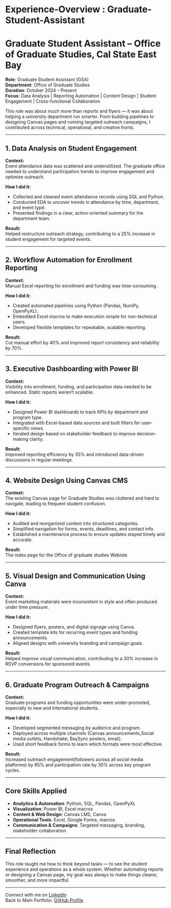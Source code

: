 # Experience-Overview : Graduate-Student-Assistant

# Graduate Student Assistant – Office of Graduate Studies, Cal State East Bay

**Role**: Graduate Student Assistant (GSA)  
**Department**: Office of Graduate Studies  
**Duration**: October 2024 – Present  
**Focus**: Data Analysis | Reporting Automation | Content Design | Student Engagement | Cross-functional Collaboration

This role was about much more than reports and flyers — it was about helping a university department run smarter. From building pipelines to designing Canvas pages and running targeted outreach campaigns, I contributed across technical, operational, and creative fronts.

---

## 1. Data Analysis on Student Engagement

**Context:**  
Event attendance data was scattered and underutilized. The graduate office needed to understand participation trends to improve engagement and optimize outreach.

**How I did it:**
- Collected and cleaned event attendance records using SQL and Python.
- Conducted EDA to uncover trends in attendance by time, department, and event type.
- Presented findings in a clear, action-oriented summary for the department team.

**Result:**  
Helped restructure outreach strategy, contributing to a 25% increase in student engagement for targeted events.

---

## 2. Workflow Automation for Enrollment Reporting

**Context:**  
Manual Excel reporting for enrollment and funding was time-consuming .

**How I did it:**
- Created automated pipelines using Python (Pandas, NumPy, OpenPyXL).
- Embedded Excel macros to make execution simple for non-technical users.
- Developed flexible templates for repeatable, scalable reporting.

**Result:**  
Cut manual effort by 40% and improved report consistency and reliability by 70%.

---

## 3. Executive Dashboarding with Power BI

**Context:**  
Visibility into enrollment, funding, and participation data needed to be enhanced. Static reports weren’t scalable.

**How I did it:**
- Designed Power BI dashboards to track KPIs by department and program type.
- Integrated with Excel-based data sources and built filters for user-specific views.
- Iterated design based on stakeholder feedback to improve decision-making clarity.

**Result:**  
Improved reporting efficiency by 35% and introduced data-driven discussions in regular meetings.

---

## 4. Website Design Using Canvas CMS

**Context:**  
The existing Canvas page for Graduate Studies was cluttered and hard to navigate, leading to frequent student confusion.

**How I did it:**
- Audited and reorganized content into structured categories.
- Simplified navigation for forms, events, deadlines, and contact info.
- Established a maintenance process to ensure updates stayed timely and accurate.

**Result:**  
The index page for the Office of graduate studies Webiste 

---

## 5. Visual Design and Communication Using Canva

**Context:**  
Event marketing materials were inconsistent in style and often produced under time pressure.

**How I did it:**
- Designed flyers, posters, and digital signage using Canva.
- Created template kits for recurring event types and funding announcements.
- Aligned designs with university branding and campaign goals.

**Result:**  
Helped improve visual communication, contributing to a 30% increase in RSVP conversions for sponsored events.

---

## 6. Graduate Program Outreach & Campaigns

**Context:**  
Graduate programs and funding opportunities were under-promoted, especially to new and international students.

**How I did it:**
- Developed segmented messaging by audience and program.
- Deployed across multiple channels (Canvas announcements,Social media outlets, Handshake, BaySync posters, email).
- Used short feedback forms to learn which formats were most effective.

**Result:**  
Increased outreach engagement(followers across all social media platforms) by 85% and participation rate by 30% across key program cycles.

---

## Core Skills Applied

- **Analytics & Automation**: Python, SQL, Pandas, OpenPyXL  
- **Visualization**: Power BI, Excel macros  
- **Content & Web Design**: Canvas LMS, Canva  
- **Operational Tools**: Excel, Google Forms, macros  
- **Communication & Campaigns**: Targeted messaging, branding, stakeholder collaboration

---

## Final Reflection

This role taught me how to think beyond tasks — to see the student experience and operations as a whole system. Whether automating reports or designing a Canvas page, my goal was always to make things clearer, smoother, and more impactful.

---

Connect with me on [LinkedIn](https://www.linkedin.com/in/samadrita-roy-chowdhury)  
Back to Main Portfolio: [GitHub Profile](https://github.com/SamadritaR)
